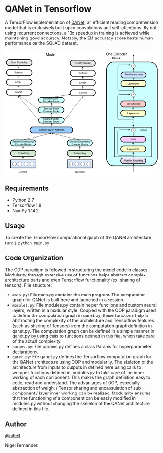 # QANet in Tensorflow

A TensorFlow implementation of [QANet](https://arxiv.org/abs/1804.09541), an efficient reading comprehension model that is exclusively built upon convolutions and self-attentions. By not using recurrent connections, a 13x speedup in training is achieved while maintaining good accuracy. Notably, the EM accuracy score beats human performance on the SQuAD dataset.

<p align="center"> 
<img src="assets/architecture.png">
</p>

## Requirements

* Python 2.7
* Tensorflow 1.8
* NumPy 1.14.2

## Usage

To create the TensorFlow computational graph of the QANet architecture run:
```$ python main.py```

## Code Organization

The OOP paradigm is followed in structuring the model code in classes. Modularity through extensive use of functions helps abstract complex architecture parts and even Tensorflow functionality (ex: sharing of tensors). File structure:
* `main.py`: File main.py contains the main program. The computation graph for QANet is built here and launched in a session.
* `modules.py`: File modules.py contain helper functions and custom neural layers, written in a modular style. Coupled with the OOP paradigm used to define the computation graph in qanet.py, these functions help in abstracting the complexity of the architecture and Tensorflow features (such as sharing of Tensors) from the computation graph definition in qanet.py. The computation graph can be defined in a simple manner in qanet.py by using calls to functions defined in this file, which take care of the actual complexity.
* `params.py`: File params.py defines a class Params for hyperparameter declarations.
* `qanet.py`: File qanet.py defines the Tensorflow computation graph for the QANet architecture using OOP and modularity. The skeleton of the architecture from inputs to outputs in defined here using calls to wrapper functions defined in modules.py to take care of the inner working of each component. This makes the graph definition easy to code, read and understand. The advantages of OOP, especially abstraction of weight / Tensor sharing and encapsulation of sub component / layer inner working can be realized. Modularity ensures that the functioning of a component can be easily modified in modules.py without changing the skeleton of the QANet architecture defined in this file.

## Author

[@ni9elf](https://github.com/ni9elf)

Nigel Fernandez 

